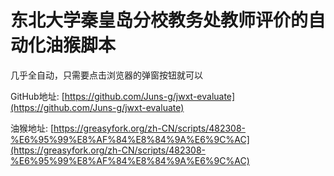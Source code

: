 # 东北大学秦皇岛分校教务处教师评价的自动化油猴脚本

几乎全自动，只需要点击浏览器的弹窗按钮就可以

GitHub地址: [https://github.com/Juns-g/jwxt-evaluate](https://github.com/Juns-g/jwxt-evaluate)

油猴地址: [https://greasyfork.org/zh-CN/scripts/482308-%E6%95%99%E8%AF%84%E8%84%9A%E6%9C%AC](https://greasyfork.org/zh-CN/scripts/482308-%E6%95%99%E8%AF%84%E8%84%9A%E6%9C%AC)
